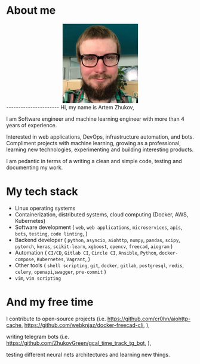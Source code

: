 
# About me
<div style="width:40%; margin:0 auto">
   <img src="./me.jpg" alt="image with relative link">
   <link rel="stylesheet" href="https://cdnjs.cloudflare.com/ajax/libs/font-awesome/4.7.0/css/font-awesome.min.css">
   <a href="https://t.me/zhukovgreen" class="fa fa-telegram fa-3x"></a>
   <a href="https://twitter.com/zhukovgreen" class="fa fa-twitter fa-3x"></a>
   <a href="https://github.com/zhukovgreen" class="fa fa-github fa-3x"></a>
   <a href="https://gitlab.com/zhukovgreen" class="fa fa-gitlab fa-3x"></a>
   <a href="https://stackoverflow.com/users/4351027/artem-zhukov" class="fa fa-stack-overflow fa-3x"></a>
   <a href="https://www.linkedin.com/in/artem-zhukov-0556b422/" class="fa fa-linkedin fa-3x"></a>
   <a href="mailto:iam@zhukovgreen.pro" class="fa fa-envelope-open fa-3x"></a>
   <a href="https://calendar.google.com/calendar/embed?src=zhukovgreen.io%40gmail.com&ctz=Europe%2FPrague" class="fa fa-calendar fa-3x"></a>
   <a href="tel:+420-774-081-898" class="fa fa-phone fa-3x"></a>
</div>
----------------------
Hi, my name is Artem Zhukov,

I am Software engineer and machine learning engineer with more than 4 years of 
experience.

Interested in web applications, DevOps, infrastructure automation, and 
bots. Compliment projects with machine learning, growing as a professional,
learning new technologies, experimenting and building interesting products.

I am pedantic in terms of a writing a clean and simple code, 
testing and documenting my work.

# My tech stack

- Linux operating systems
- Containerization, distributed systems, cloud computing (Docker, AWS, 
Kubernetes)
- Software development (
    `web`, `web applications`, `microservices`, `apis`, `bots`,
    `testing`, `code linting`,
)
- Backend developer (
    `python`, `asyncio`, `aiohttp`, `numpy`, `pandas`, `scipy`, `pytorch`, 
    `keras`, `scikit-learn`, `xgboost`, `opencv`, `freecad`, `aiogram`
)
- Automation (
    `CI/CD`, `Gitlab CI`, `Circle CI`, `Ansible`, `Python`, `docker-compose`,
    `Kubernetes`, `Vagrant`,
)
- Other tools (
    `shell scripting`, `git`, `docker`, `gitlab`, `postgresql`, `redis`, 
    `celery`, `openapi`,`swagger`, `pre-commit`
)
- `vim`, `vim scripting`

# And my free time

I contribute to open-source projects (i.e. 
    <https://github.com/cr0hn/aiohttp-cache>, 
    <https://github.com/webknjaz/docker-freecad-cli>,
), 

writing telegram bots (i.e. 
    <https://github.com/ZhukovGreen/gcal_time_track_tg_bot>,
),
 
testing different neural nets architectures and learning new things. 

